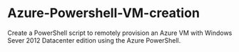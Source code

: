 # Azure-Powershell-VM-creation
Create a PowerShell script to remotely provision an Azure VM with Windows Sever 2012 Datacenter edition using the Azure PowerShell.
